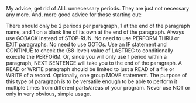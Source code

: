 My advice, get rid of ALL unnecessary periods. They are just not necessary any more. And, more good advice for those starting out:

There should only be 2 periods per paragraph, 1 at the end of the paragraph name, and 1 on a blank line of its own at the end of the paragraph.
Always use GOBACK instead of STOP-RUN.
No need to use PERFORM THRU or EXIT paragraphs.
No need to use GOTOs. Use an IF statement and CONTINUE to check the (88-level) value of LASTREC to conditionally execute the PERFORM. Or, since you will only use 1 period within a paragraph, NEXT SENTENCE will take you to the end of the paragraph.
A READ or WRITE paragraph should be limited to just a READ of a file or WRITE of a record. Optionally, one group MOVE statement. The purpose of this type of paragraph is to be versatile enough to be able to perform it multiple times from different parts/areas of your program.
Never use NOT or only in very obvious, simple usage.
